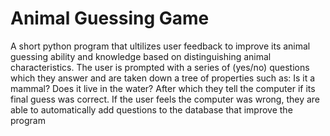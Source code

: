 # Animal Guessing Game
A short python program that ultilizes user feedback to improve its animal guessing ability and knowledge based on distinguishing animal characteristics. The user is prompted with a series of (yes/no) questions which they answer and are taken down a tree of properties such as: Is it a mammal? Does it live in the water? After which they tell the computer if its final guess was correct. If the user feels the computer was wrong, they are able to automatically add questions to the database that improve the program
